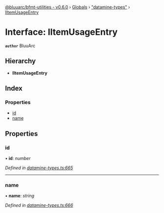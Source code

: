[@bluuarc/bfmt-utilities - v0.6.0](../README.md) › [Globals](../globals.md) › ["datamine-types"](../modules/_datamine_types_.md) › [IItemUsageEntry](_datamine_types_.iitemusageentry.md)

# Interface: IItemUsageEntry

**`author`** BluuArc

## Hierarchy

* **IItemUsageEntry**

## Index

### Properties

* [id](_datamine_types_.iitemusageentry.md#id)
* [name](_datamine_types_.iitemusageentry.md#name)

## Properties

###  id

• **id**: *number*

*Defined in [datamine-types.ts:665](https://github.com/BluuArc/bfmt-utilities/blob/master/src/datamine-types.ts#L665)*

___

###  name

• **name**: *string*

*Defined in [datamine-types.ts:666](https://github.com/BluuArc/bfmt-utilities/blob/master/src/datamine-types.ts#L666)*
